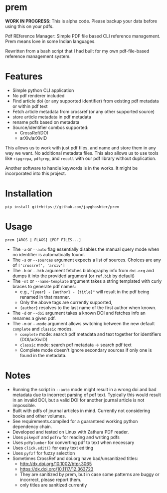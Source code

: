 # prem

**WORK IN PROGRESS**: This is alpha code. Please backup your data before using this on your pdfs.

Pdf REference Manager: Simple PDF file based CLI reference management. Prem means love in some Indian languages.

Rewritten from a bash script that I had built for my own pdf-file-based reference management system.

# Features

- Simple python CLI application
- No pdf renderer included
- Find article doi (or any supported identifier) from existing pdf metadata or within pdf text
- Fetch article metadata from crossref (or any other supported source)
- store article metadata in pdf metadata
- rename pdfs based on metadata
- Source/identifier combos supported:
    - CrossRef/DOI
    - arXiv/arXivID

This allows us to work with just pdf files, and name and store them in any way we want. No additional metadata files. This also allows us to use tools like `ripgrepa`, `pdfgrep`, and `recoll` with our pdf library without duplication.

Another software to handle keywords is in the works. It might be incorporated into this project.

# Installation

```
pip install git+https://github.com/jayghoshter/prem
```

# Usage

```
prem [ARGS | FLAGS] [PDF_FILES...]
```

- The `-a` or `--auto` flag essentially disables the manual query mode when no identifier is automatically found.
- The `-s` or `--sources` argument expects a list of sources. Choices are any of `['crossref', 'arxiv']`
- The `-b` or `--bib` argument fetches bibliography info from `doi.org` and dumps it into the provided argument (or `ref.bib` by default)
- The `-nt` or `--name-template` argument takes a string templated with curly braces to generate pdf names:
    - e.g., `"{year} - {author} - {title}"` will result in the pdf being renamed in that manner. 
    - Only the above tags are currently supported, 
    - `{author}` resolves to the last name of the first author when known.
- The `-d` or `--doi` argument takes a known DOI and fetches info an renames a given pdf.
- The `-m` or `--mode` argument allows switching between the new default `complete` and `classic` modes. 
    - `complete` mode: search pdf metadata and text together for identifiers (DOI/arXivID)
    - `classic` mode: search pdf metadata -> search pdf text
    - Complete mode doesn't ignore secondary sources if only one is found in the metadata.

# Notes
- Running the script in `--auto` mode might result in a wrong doi and bad metadata due to incorrect parsing of pdf text. Typically this would result in an invalid DOI, but a valid DOI for another journal article is not impossible.
- Built with pdfs of journal articles in mind. Currently not considering books and other volumes.
- See requirements.compiled for a guaranteed working python dependency chain.
- Developed and tested on Linux with Zathura PDF reader.
- Uses `pikepdf` and `pdfrw` for reading and writing pdfs
- Uses `pdfplumber` for converting pdf to text when necessary
- Uses `click.edit()` for easy text editing
- Uses `pyfzf` for fuzzy selection
- Sometimes CrossRef and doi.org have bad/unsanitized titles: 
    - http://dx.doi.org/10.1002/btpr.3065
    - https://dx.doi.org/10.1117/12.363723
    - They are sanitized by prem, but in case some patterns are buggy or incorrect, please report them.
    - only titles are sanitized currently
